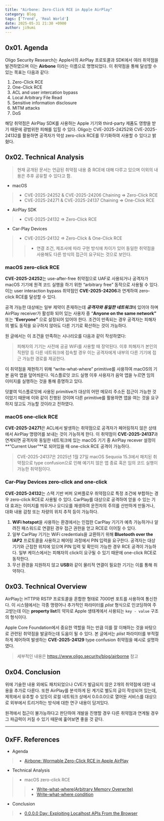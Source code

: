 ```yaml
---
title: "Airbone: Zero-Click RCE in Apple AirPlay"
category: Blog
tags: ['Trend', 'Real World']
date: 2025-05-31 21:30 +0900
author: ji9umi
---
```


## 0x01. Agenda

Oligo Security Research는 Apple사의 AirPlay 프로토콜과 SDK에서 여러 취약점을 발견하였으며 이는 **Airbone** 이라는 이름으로 명명되었다. 이 취약점을 통해 달성할 수 있는 목표는 다음과 같다:

1. Zero-Click RCE
2. One-Click RCE
3. ACL and user intercation bypass
4. Local Arbitrary File Read
5. Sensitive information disclosure
6. MITM attacks
7. DoS

해당 취약점은 AirPlay SDK를 사용하는 Apple 기기와 third-party 제품도 영향을 받기 때문에 광범위한 피해를 입힐 수 있다. Oligo는 CVE-2025-24252와 CVE-2025-24132를 활용하면 공격자가 악성 zero-click RCE를 무기화하여 사용할 수 있다고 밝혔다.

## 0x02. Technical Analysis

> 현재 공개된 문서는 언급된 취약점 내용 중 RCE에 대해 다루고 있으며 이외의 내용은 추후 공유할 수 있다고 함.

- macOS
> - CVE-2025-24252 & CVE-2025-24206 Chaining ⇒ Zero-Click RCE
> - CVE-2025-24271 & CVE-2025-24137 Chaining ⇒ One-Click RCE
- AirPlay SDK
> - CVE-2025-24132 ⇒ Zero-Click RCE
- Car-Play Devices
> - CVE-2025-24132 ⇒ Zero-Click & One-Click RCE
> > - 연결 조건, 제조사에 따라 구현 방식에 차이가 있어 동일한 취약점을 사용해도 다른 방식의 접근이 요구되는 것으로 보인다.

### macOS zero-click RCE

**CVE-2025-24252**는 use-after-free 취약점으로 UAF로 사용되거나 공격자가 macOS 기기에 원격 코드 실행을 하기 위한 “arbitrary free” 동작으로 사용될 수 있다. 이는 user interaction bypass 취약점인 **CVE-2025-24206**과 연계하여 zero-click RCE를 달성할 수 있다.

공격 가능한 대상에는 일부 제약이 존재하는데 ***공격자와 동일한 네트워크***에 있어야 하며 AirPlay receiver가 활성화 되어 있는 사용자 중 “**Anyone on the same network”** 또는 “**Everyone”** 으로 설정되어 있어야 한다. 조건이 만족되는 경우 공격자는 피해자의 별도 동작을 요구하지 않아도 다른 기기로 확산하는 것이 가능하다.

원 글에서는 이 조건을 만족하는 시나리오를 다음과 같이 작성하였다:

> 피해자의 기기는 사전에 공공 WiFi를 사용할 때 장악된다. 이후 피해자가 본인의 직원망 등 다른 네트워크에 접속할 경우 이는 공격자에게 내부의 다른 기기에 접근 가능한 경로를 제공한다.

이 취약점을 재현하기 위해 “write-what-where” primitive를 사용하여 macOS의 기본 음악 앱을 덮어씌운다. 익스플로잇 코드 실행 이후 사용자가 음악 앱을 누르면 임의 이미지를 실행하는 것을 통해 증명하고 있다.

덧붙여 익스플로잇에 사용된 primitive가 대상의 어떤 메모리 주소든 접근이 가능한 것이었기 때문에 이와 같이 진행된 것이며 다른 primitive를 활용하면 앱을 여는 것을 요구하지 않고도 가능할 것이라고 전하였다.

### macOS one-click RCE

**CVE-2025-24271**은 ACL에서 발생하는 취약점으로 공격자가 페어링하지 않은 상태에서 AirPlay 명령어를 보내는 것이 가능하게 한다. 이 취약점이 **CVE-2025-24137**과 연계되면 공격자와 동일한 네트워크에 있는 macOS 기기 중 AirPlay recever 설정이 **”Current User”**로 되어있을 때 one-click RCE 공격이 가능하다.

> CVE-2025-24137은 2025년 1월 27일 macOS Sequoia 15.3에서 패치된 취약점으로 type confusion으로 인해 예기치 않은 앱 종료 혹은 임의 코드 실행이 가능한 취약점이다.

### Car-Play Devices zero-click and one-click

**CVE-2025-24132**는 스택 기반 버퍼 오버플로우 취약점으로 특정 조건에 부합하는 경우 zero-click RCE로 사용될 수 있다. CarPlay를 대상으로 공격하여 얻을 수 있는 기대 효과는 이미지를 띄우거나 오디오를 재생하여 운전자의 주의를 산만하게 만들거나, 대화 내용 감청 또는 차량의 위치 추적 등이 가능하다.

1. **WiFi hotspot**을 사용하는 환경에서는 인접한 CarPlay 기기가 예측 가능하거나 알려진 패스워드로 연결된 경우 접근 권한을 얻고 RCE로 이어질 수 있다.
2. 일부 CarPlay 기기는 WiFi credentials을 교환하기 위해 **Bluetooth over the IAP2** 프로토콜을 사용하고 페어링 과정에서 PIN 입력을 요구한다. 공격자는 대상 기기와 근접한 위치에 있으며 PIN 입력 및 확인이 가능한 경우 RCE 공격이 가능하다. 일부 케이스에서는 피해자의 click이 요구될 수 있기 때문에 one-click RCE로 동작한다.
3. 무선 환경을 지원하지 않고 **USB**와 같이 물리적 연결이 필요한 기기는 이를 통해 취약하다.

## 0x03. Technical Overview

AirPlay는 HTTP와 RSTP 프로토콜을 혼합한 형태로 7000번 포트를 사용하여 통신한다. 이 시스템에서는 각종 명령어나 추가적인 파라미터를 *plist* 형식으로 인코딩하여 주고받는데 이는 **property list**의 약자로 Apple 생태계에서 사용되는 `key - value` 구조의 형식이다.

Apple Core Foundation에서 중요한 역할을 하는 만큼 이를 잘 이해하는 것을 바탕으로 관련된 취약점을 발굴하는데 도움이 될 수 있다. 본 글에서는 *plist* 파라미터를 부적절하게 제어하여 발생하는 **CVE-2025-24129** type confusion 취약점을 예시로 설명하였다.

> 세부적인 내용은 https://www.oligo.security/blog/airborne 참고

## 0x04. Conclusion

위에 기술한 내용 외에도 패치되었으나 CVE가 발급되지 않은 2개의 취약점에 대한 내용을 추가로 다룬다. 또한 AirPlay를 분석하게 된 계기로 별도의 글이 작성되어 있는데, 제목에서 유추할 수 있듯이 로컬 네트워크 상에서 0.0.0.0으로 열어둔 서비스를 대상으로 외부에서 트리거하는 방식에 대한 연구 내용이 담겨있다.

원격에서 접근이 불가능하다고 판단하여 개발을 진행할 경우 다른 취약점과 연계될 경우 그 파급력이 커질 수 있기 때문에 훑어보면 좋을 것 같다.

---

## 0xFF. References

- Agenda
> - [Airbone: Wormable Zero-Click RCE in Apple AirPlay](https://www.oligo.security/blog/airborne)
- Technical Analysis
> - macOS zero-click RCE
> > - [Write-what-where(Arbitrary Memory Overwrite)](https://www.lazenca.net/pages/viewpage.action?pageId=25624658)
> > - [Write-what-where condition](https://cwe.mitre.org/data/definitions/123.html)
- Conclusion
> - [0.0.0.0 Day: Exploiting Localhost APIs From the Browser](https://www.oligo.security/blog/0-0-0-0-day-exploiting-localhost-apis-from-the-browser)
